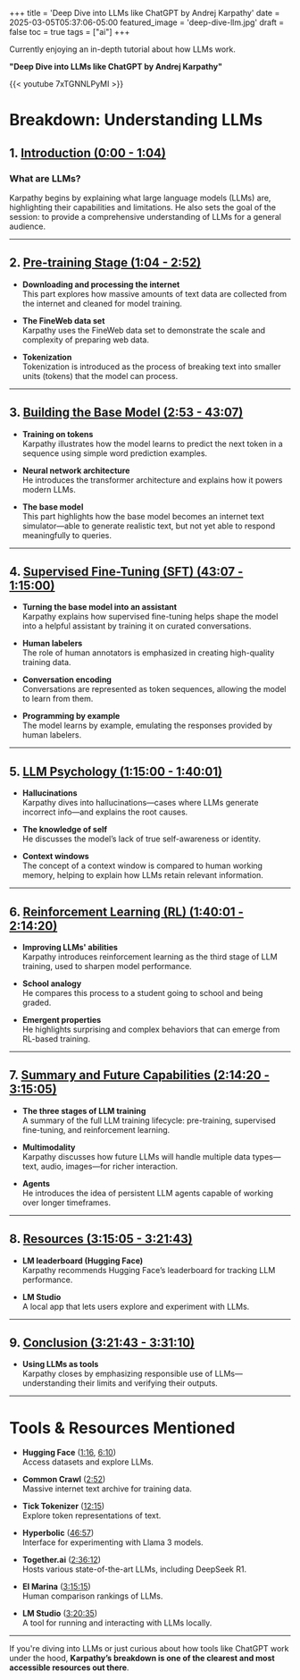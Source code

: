 +++
title = 'Deep Dive into LLMs like ChatGPT by Andrej Karpathy'
date = 2025-03-05T05:37:06-05:00
featured_image = 'deep-dive-llm.jpg'
draft = false 
toc = true
tags = ["ai"]
+++

Currently enjoying an in-depth tutorial about how LLMs work.

**"Deep Dive into LLMs like ChatGPT by Andrej Karpathy"**

{{< youtube 7xTGNNLPyMI >}}

# Breakdown: Understanding LLMs

## 1. [Introduction (0:00 - 1:04)](https://www.youtube.com/watch?v=7xTGNNLPyMI&t=0s)

### What are LLMs?
Karpathy begins by explaining what large language models (LLMs) are, highlighting their capabilities and limitations. He also sets the goal of the session: to provide a comprehensive understanding of LLMs for a general audience.

---

## 2. [Pre-training Stage (1:04 - 2:52)](https://www.youtube.com/watch?v=7xTGNNLPyMI&t=64s)

- **Downloading and processing the internet**  
  This part explores how massive amounts of text data are collected from the internet and cleaned for model training.

- **The FineWeb data set**  
  Karpathy uses the FineWeb data set to demonstrate the scale and complexity of preparing web data.

- **Tokenization**  
  Tokenization is introduced as the process of breaking text into smaller units (tokens) that the model can process.

---

## 3. [Building the Base Model (2:53 - 43:07)](https://www.youtube.com/watch?v=7xTGNNLPyMI&t=173s)

- **Training on tokens**  
  Karpathy illustrates how the model learns to predict the next token in a sequence using simple word prediction examples.

- **Neural network architecture**  
  He introduces the transformer architecture and explains how it powers modern LLMs.

- **The base model**  
  This part highlights how the base model becomes an internet text simulator—able to generate realistic text, but not yet able to respond meaningfully to queries.

---

## 4. [Supervised Fine-Tuning (SFT) (43:07 - 1:15:00)](https://www.youtube.com/watch?v=7xTGNNLPyMI&t=2587s)

- **Turning the base model into an assistant**  
  Karpathy explains how supervised fine-tuning helps shape the model into a helpful assistant by training it on curated conversations.

- **Human labelers**  
  The role of human annotators is emphasized in creating high-quality training data.

- **Conversation encoding**  
  Conversations are represented as token sequences, allowing the model to learn from them.

- **Programming by example**  
  The model learns by example, emulating the responses provided by human labelers.

---

## 5. [LLM Psychology (1:15:00 - 1:40:01)](https://www.youtube.com/watch?v=7xTGNNLPyMI&t=4500s)

- **Hallucinations**  
  Karpathy dives into hallucinations—cases where LLMs generate incorrect info—and explains the root causes.

- **The knowledge of self**  
  He discusses the model’s lack of true self-awareness or identity.

- **Context windows**  
  The concept of a context window is compared to human working memory, helping to explain how LLMs retain relevant information.

---

## 6. [Reinforcement Learning (RL) (1:40:01 - 2:14:20)](https://www.youtube.com/watch?v=7xTGNNLPyMI&t=6001s)

- **Improving LLMs' abilities**  
  Karpathy introduces reinforcement learning as the third stage of LLM training, used to sharpen model performance.

- **School analogy**  
  He compares this process to a student going to school and being graded.

- **Emergent properties**  
  He highlights surprising and complex behaviors that can emerge from RL-based training.

---

## 7. [Summary and Future Capabilities (2:14:20 - 3:15:05)](https://www.youtube.com/watch?v=7xTGNNLPyMI&t=8060s)

- **The three stages of LLM training**  
  A summary of the full LLM training lifecycle: pre-training, supervised fine-tuning, and reinforcement learning.

- **Multimodality**  
  Karpathy discusses how future LLMs will handle multiple data types—text, audio, images—for richer interaction.

- **Agents**  
  He introduces the idea of persistent LLM agents capable of working over longer timeframes.

---

## 8. [Resources (3:15:05 - 3:21:43)](https://www.youtube.com/watch?v=7xTGNNLPyMI&t=11705s)

- **LM leaderboard (Hugging Face)**  
  Karpathy recommends Hugging Face’s leaderboard for tracking LLM performance.

- **LM Studio**  
  A local app that lets users explore and experiment with LLMs.

---

## 9. [Conclusion (3:21:43 - 3:31:10)](https://www.youtube.com/watch?v=7xTGNNLPyMI&t=12043s)

- **Using LLMs as tools**  
  Karpathy closes by emphasizing responsible use of LLMs—understanding their limits and verifying their outputs.

---

# Tools & Resources Mentioned

- **Hugging Face** ([1:16](https://youtu.be/7xTGNNLPyMI?t=76), [6:10](https://youtu.be/7xTGNNLPyMI?t=370))  
  Access datasets and explore LLMs.

- **Common Crawl** ([2:52](https://youtu.be/7xTGNNLPyMI?t=172))  
  Massive internet text archive for training data.

- **Tick Tokenizer** ([12:15](https://youtu.be/7xTGNNLPyMI?t=735))  
  Explore token representations of text.

- **Hyperbolic** ([46:57](https://youtu.be/7xTGNNLPyMI?t=2817))  
  Interface for experimenting with Llama 3 models.

- **Together.ai** ([2:36:12](https://youtu.be/7xTGNNLPyMI?t=9372))  
  Hosts various state-of-the-art LLMs, including DeepSeek R1.

- **El Marina** ([3:15:15](https://youtu.be/7xTGNNLPyMI?t=11715))  
  Human comparison rankings of LLMs.

- **LM Studio** ([3:20:35](https://youtu.be/7xTGNNLPyMI?t=12035))  
  A tool for running and interacting with LLMs locally.

---

If you're diving into LLMs or just curious about how tools like ChatGPT work under the hood, **Karpathy’s breakdown is one of the clearest and most accessible resources out there**.
